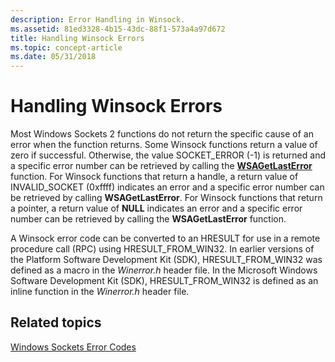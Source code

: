```yaml
---
description: Error Handling in Winsock.
ms.assetid: 81ed3328-4b15-43dc-88f1-573a4a97d672
title: Handling Winsock Errors
ms.topic: concept-article
ms.date: 05/31/2018
---
```


# Handling Winsock Errors

Most Windows Sockets 2 functions do not return the specific cause of an error when the function returns. Some Winsock functions return a value of zero if successful. Otherwise, the value SOCKET\_ERROR (-1) is returned and a specific error number can be retrieved by calling the [**WSAGetLastError**](/windows/desktop/api/winsock/nf-winsock-wsagetlasterror) function. For Winsock functions that return a handle, a return value of INVALID\_SOCKET (0xffff) indicates an error and a specific error number can be retrieved by calling **WSAGetLastError**. For Winsock functions that return a pointer, a return value of **NULL** indicates an error and a specific error number can be retrieved by calling the **WSAGetLastError** function.

A Winsock error code can be converted to an HRESULT for use in a remote procedure call (RPC) using HRESULT\_FROM\_WIN32. In earlier versions of the Platform Software Development Kit (SDK), HRESULT\_FROM\_WIN32 was defined as a macro in the *Winerror.h* header file. In the Microsoft Windows Software Development Kit (SDK), HRESULT\_FROM\_WIN32 is defined as an inline function in the *Winerror.h* header file.

## Related topics

<dl> <dt>

[Windows Sockets Error Codes](windows-sockets-error-codes-2.md)
</dt> </dl>

 

 



